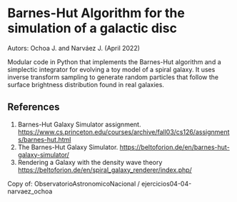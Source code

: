 # Barnes-Hut Algorithm for the simulation of a galactic disc

Autors: Ochoa J. and Narváez J. (April 2022)

Modular code in Python that implements the Barnes-Hut algorithm and a simplectic integrator for evolving a toy model of a spiral galaxy. It uses inverse transform sampling to generate random particles that follow the surface brightness distribution found in real galaxies. 

## References

  1. Barnes-Hut Galaxy Simulator assignment. https://www.cs.princeton.edu/courses/archive/fall03/cs126/assignments/barnes-hut.html
  2. The Barnes-Hut Galaxy Simulator. https://beltoforion.de/en/barnes-hut-galaxy-simulator/
  3. Rendering a Galaxy with the density wave theory https://beltoforion.de/en/spiral_galaxy_renderer/index.php/

Copy of: ObservatorioAstronomicoNacional / ejercicios04-04-narvaez_ochoa
